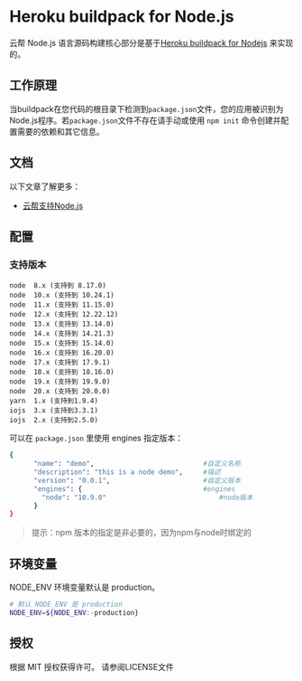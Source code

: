 # Heroku buildpack for Node.js

云帮 Node.js 语言源码构建核心部分是基于[Heroku buildpack for Nodejs](https://github.com/heroku/heroku-buildpack-nodejs) 来实现的。

## 工作原理

当buildpack在您代码的根目录下检测到`package.json`文件，您的应用被识别为Node.js程序。若`package.json`文件不存在请手动或使用 `npm init` 命令创建并配置需要的依赖和其它信息。

## 文档

以下文章了解更多：

- [云帮支持Node.js](http://www.rainbond.com/docs/stable/user-lang-docs/ndjs/lang-ndjs-overview.html)


## 配置

### 支持版本

```
node  8.x (支持到 8.17.0)
node  10.x (支持到 10.24.1)
node  11.x (支持到 11.15.0)
node  12.x (支持到 12.22.12)
node  13.x (支持到 13.14.0)
node  14.x (支持到 14.21.3)
node  15.x (支持到 15.14.0)
node  16.x (支持到 16.20.0)
node  17.x (支持到 17.9.1)
node  18.x (支持到 18.16.0)
node  19.x (支持到 19.9.0)
node  20.x (支持到 20.0.0)
yarn  1.x (支持到1.9.4)
iojs  3.x (支持到3.3.1)
iojs  2.x (支持到2.5.0)
```

可以在 `package.json` 里使用 engines 指定版本：

```bash
{
      "name": "demo",							#自定义名称
      "description": "this is a node demo",		#描述
      "version": "0.0.1",						#自定义版本
      "engines": {								#engines
        "node": "10.9.0"							#node版本
      }
}
```

> 提示：npm 版本的指定是非必要的，因为npm与node时绑定的

## **环境变量**

NODE_ENV 环境变量默认是 production。

```bash
# 默认 NODE_ENV 是 production
NODE_ENV=${NODE_ENV:-production}
```

## 授权

根据 MIT 授权获得许可。 请参阅LICENSE文件